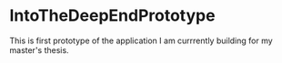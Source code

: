 # IntoTheDeepEndPrototype
This is first prototype of the application I am currrently building for my master's thesis.
